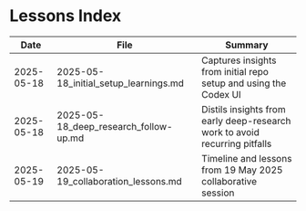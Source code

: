 # Lessons Index

| Date | File | Summary |
|------|------|---------|
| 2025-05-18 | 2025-05-18_initial_setup_learnings.md | Captures insights from initial repo setup and using the Codex UI |
| 2025-05-18 | 2025-05-18_deep_research_follow-up.md | Distils insights from early deep-research work to avoid recurring pitfalls |
| 2025-05-19 | 2025-05-19_collaboration_lessons.md | Timeline and lessons from 19 May 2025 collaborative session |
